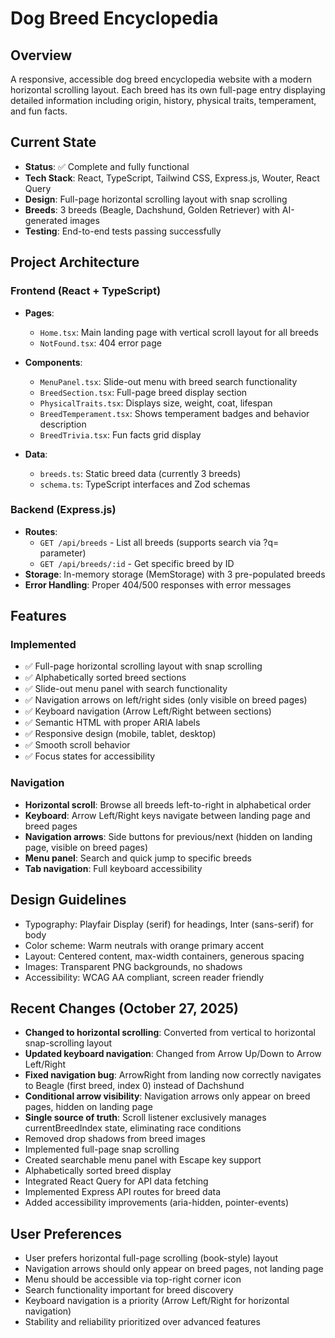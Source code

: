 # Dog Breed Encyclopedia

## Overview
A responsive, accessible dog breed encyclopedia website with a modern horizontal scrolling layout. Each breed has its own full-page entry displaying detailed information including origin, history, physical traits, temperament, and fun facts.

## Current State
- **Status**: ✅ Complete and fully functional
- **Tech Stack**: React, TypeScript, Tailwind CSS, Express.js, Wouter, React Query
- **Design**: Full-page horizontal scrolling layout with snap scrolling
- **Breeds**: 3 breeds (Beagle, Dachshund, Golden Retriever) with AI-generated images
- **Testing**: End-to-end tests passing successfully

## Project Architecture

### Frontend (React + TypeScript)
- **Pages**:
  - `Home.tsx`: Main landing page with vertical scroll layout for all breeds
  - `NotFound.tsx`: 404 error page

- **Components**:
  - `MenuPanel.tsx`: Slide-out menu with breed search functionality
  - `BreedSection.tsx`: Full-page breed display section
  - `PhysicalTraits.tsx`: Displays size, weight, coat, lifespan
  - `BreedTemperament.tsx`: Shows temperament badges and behavior description
  - `BreedTrivia.tsx`: Fun facts grid display

- **Data**:
  - `breeds.ts`: Static breed data (currently 3 breeds)
  - `schema.ts`: TypeScript interfaces and Zod schemas

### Backend (Express.js)
- **Routes**:
  - `GET /api/breeds` - List all breeds (supports search via ?q= parameter)
  - `GET /api/breeds/:id` - Get specific breed by ID
- **Storage**: In-memory storage (MemStorage) with 3 pre-populated breeds
- **Error Handling**: Proper 404/500 responses with error messages

## Features

### Implemented
- ✅ Full-page horizontal scrolling layout with snap scrolling
- ✅ Alphabetically sorted breed sections
- ✅ Slide-out menu panel with search functionality
- ✅ Navigation arrows on left/right sides (only visible on breed pages)
- ✅ Keyboard navigation (Arrow Left/Right between sections)
- ✅ Semantic HTML with proper ARIA labels
- ✅ Responsive design (mobile, tablet, desktop)
- ✅ Smooth scroll behavior
- ✅ Focus states for accessibility

### Navigation
- **Horizontal scroll**: Browse all breeds left-to-right in alphabetical order
- **Keyboard**: Arrow Left/Right keys navigate between landing page and breed pages
- **Navigation arrows**: Side buttons for previous/next (hidden on landing page, visible on breed pages)
- **Menu panel**: Search and quick jump to specific breeds
- **Tab navigation**: Full keyboard accessibility

## Design Guidelines
- Typography: Playfair Display (serif) for headings, Inter (sans-serif) for body
- Color scheme: Warm neutrals with orange primary accent
- Layout: Centered content, max-width containers, generous spacing
- Images: Transparent PNG backgrounds, no shadows
- Accessibility: WCAG AA compliant, screen reader friendly

## Recent Changes (October 27, 2025)
- **Changed to horizontal scrolling**: Converted from vertical to horizontal snap-scrolling layout
- **Updated keyboard navigation**: Changed from Arrow Up/Down to Arrow Left/Right
- **Fixed navigation bug**: ArrowRight from landing now correctly navigates to Beagle (first breed, index 0) instead of Dachshund
- **Conditional arrow visibility**: Navigation arrows only appear on breed pages, hidden on landing page
- **Single source of truth**: Scroll listener exclusively manages currentBreedIndex state, eliminating race conditions
- Removed drop shadows from breed images
- Implemented full-page snap scrolling
- Created searchable menu panel with Escape key support
- Alphabetically sorted breed display
- Integrated React Query for API data fetching
- Implemented Express API routes for breed data
- Added accessibility improvements (aria-hidden, pointer-events)

## User Preferences
- User prefers horizontal full-page scrolling (book-style) layout
- Navigation arrows should only appear on breed pages, not landing page
- Menu should be accessible via top-right corner icon
- Search functionality important for breed discovery
- Keyboard navigation is a priority (Arrow Left/Right for horizontal navigation)
- Stability and reliability prioritized over advanced features
